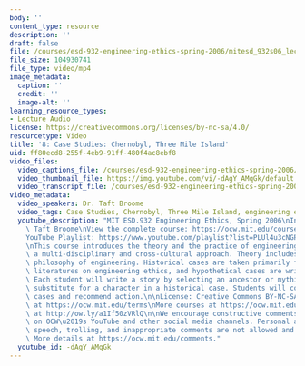 ```yaml
---
body: ''
content_type: resource
description: ''
draft: false
file: /courses/esd-932-engineering-ethics-spring-2006/mitesd_932s06_lec08_360p_16_9.mp4
file_size: 104930741
file_type: video/mp4
image_metadata:
  caption: ''
  credit: ''
  image-alt: ''
learning_resource_types:
- Lecture Audio
license: https://creativecommons.org/licenses/by-nc-sa/4.0/
resourcetype: Video
title: '8: Case Studies: Chernobyl, Three Mile Island'
uid: ff80ecd8-255f-4eb9-91ff-480f4ac8ebf8
video_files:
  video_captions_file: /courses/esd-932-engineering-ethics-spring-2006/1LJfd1D-vtTc8V3RgxOa6kg2ojVN-QukM_transcript.webvtt
  video_thumbnail_file: https://img.youtube.com/vi/-dAgY_AMqGk/default.jpg
  video_transcript_file: /courses/esd-932-engineering-ethics-spring-2006/1LJfd1D-vtTc8V3RgxOa6kg2ojVN-QukM_transcript.pdf
video_metadata:
  video_speakers: Dr. Taft Broome
  video_tags: Case Studies, Chernobyl, Three Mile Island, engineering ethics
  youtube_description: "MIT ESD.932 Engineering Ethics, Spring 2006\nInstructor: Dr.\
    \ Taft Broome\nView the complete course: https://ocw.mit.edu/courses/esd-932-engineering-ethics-spring-2006/\n\
    YouTube Playlist: https://www.youtube.com/playlist?list=PLUl4u3cNGP61YF5HCMnGUwJ8D-PNNs3OR\n\
    \nThis course introduces the theory and the practice of engineering ethics using\
    \ a multi-disciplinary and cross-cultural approach. Theory includes ethics and\
    \ philosophy of engineering. Historical cases are taken primarily from the scholarly\
    \ literatures on engineering ethics, and hypothetical cases are written by students.\
    \ Each student will write a story by selecting an ancestor or mythic hero as a\
    \ substitute for a character in a historical case. Students will compare these\
    \ cases and recommend action.\n\nLicense: Creative Commons BY-NC-SA\nMore information\
    \ at https://ocw.mit.edu/terms\nMore courses at https://ocw.mit.edu\nSupport OCW\
    \ at http://ow.ly/a1If50zVRlQ\n\nWe encourage constructive comments and discussion\
    \ on OCW\u2019s YouTube and other social media channels. Personal attacks, hate\
    \ speech, trolling, and inappropriate comments are not allowed and may be removed.\
    \ More details at https://ocw.mit.edu/comments."
  youtube_id: -dAgY_AMqGk
---
```

